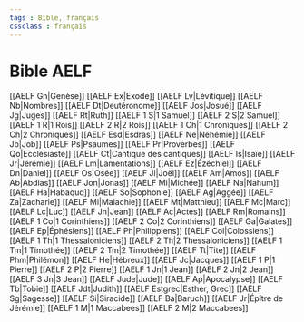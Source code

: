 ```yaml
---
tags : Bible, français
cssclass : français
---
```

# Bible AELF

[[AELF Gn|Genèse]]
[[AELF Ex|Exode]]
[[AELF Lv|Lévitique]]
[[AELF Nb|Nombres]]
[[AELF Dt|Deutéronome]]
[[AELF Jos|Josué]]
[[AELF Jg|Juges]]
[[AELF Rt|Ruth]]
[[AELF 1 S|1 Samuel]]
[[AELF 2 S|2 Samuel]]
[[AELF 1 R|1 Rois]]
[[AELF 2 R|2 Rois]]
[[AELF 1 Ch|1 Chroniques]]
[[AELF 2 Ch|2 Chroniques]]
[[AELF Esd|Esdras]]
[[AELF Ne|Néhémie]]
[[AELF Jb|Job]]
[[AELF Ps|Psaumes]]
[[AELF Pr|Proverbes]]
[[AELF Qo|Ecclésiaste]]
[[AELF Ct|Cantique des cantiques]]
[[AELF Is|Isaïe]]
[[AELF Jr|Jérémie]]
[[AELF Lm|Lamentations]]
[[AELF Ez|Ézéchiel]]
[[AELF Dn|Daniel]]
[[AELF Os|Osée]]
[[AELF Jl|Joël]]
[[AELF Am|Amos]]
[[AELF Ab|Abdias]]
[[AELF Jon|Jonas]]
[[AELF Mi|Michée]]
[[AELF Na|Nahum]]
[[AELF Ha|Habaquq]]
[[AELF So|Sophonie]]
[[AELF Ag|Aggée]]
[[AELF Za|Zacharie]]
[[AELF Ml|Malachie]]
[[AELF Mt|Matthieu]]
[[AELF Mc|Marc]]
[[AELF Lc|Luc]]
[[AELF Jn|Jean]]
[[AELF Ac|Actes]]
[[AELF Rm|Romains]]
[[AELF 1 Co|1 Corinthiens]]
[[AELF 2 Co|2 Corinthiens]]
[[AELF Ga|Galates]]
[[AELF Ep|Éphésiens]]
[[AELF Ph|Philippiens]]
[[AELF Col|Colossiens]]
[[AELF 1 Th|1 Thessaloniciens]]
[[AELF 2 Th|2 Thessaloniciens]]
[[AELF 1 Tm|1 Timothée]]
[[AELF 2 Tm|2 Timothée]]
[[AELF Tt|Tite]]
[[AELF Phm|Philémon]]
[[AELF He|Hébreux]]
[[AELF Jc|Jacques]]
[[AELF 1 P|1 Pierre]]
[[AELF 2 P|2 Pierre]]
[[AELF 1 Jn|1 Jean]]
[[AELF 2 Jn|2 Jean]]
[[AELF 3 Jn|3 Jean]]
[[AELF Jude|Jude]]
[[AELF Ap|Apocalypse]]
[[AELF Tb|Tobie]]
[[AELF Jdt|Judith]]
[[AELF Estgrec|Esther, Grec]]
[[AELF Sg|Sagesse]]
[[AELF Si|Siracide]]
[[AELF Ba|Baruch]]
[[AELF Jr|Épître de Jérémie]]
[[AELF 1 M|1 Maccabees]]
[[AELF 2 M|2 Maccabees]]
